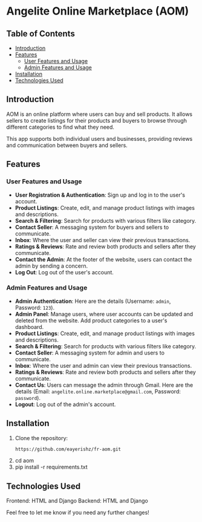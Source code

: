 # Angelite Online Marketplace (AOM)

## Table of Contents
- [Introduction](#introduction)
- [Features](#features)
  - [User Features and Usage](#user-features-and-usage)
  - [Admin Features and Usage](#admin-features-and-usage)
- [Installation](#installation)
- [Technologies Used](#technologies-used)

## Introduction
AOM is an online platform where users can buy and sell products. It allows sellers to create listings for their products and buyers to browse through different categories to find what they need.

This app supports both individual users and businesses, providing reviews and communication between buyers and sellers.

## Features

### User Features and Usage
- **User Registration & Authentication**: Sign up and log in to the user's account.
- **Product Listings**: Create, edit, and manage product listings with images and descriptions.
- **Search & Filtering**: Search for products with various filters like category.
- **Contact Seller**: A messaging system for buyers and sellers to communicate.
- **Inbox**: Where the user and seller can view their previous transactions.
- **Ratings & Reviews**: Rate and review both products and sellers after they communicate.
- **Contact the Admin**: At the footer of the website, users can contact the admin by sending a concern.
- **Log Out**: Log out of the user's account.

### Admin Features and Usage
- **Admin Authentication**: Here are the details (Username: `admin`, Password: `123`).
- **Admin Panel**: Manage users, where user accounts can be updated and deleted from the website. Add product categories to a user's dashboard.
- **Product Listings**: Create, edit, and manage product listings with images and descriptions.
- **Search & Filtering**: Search for products with various filters like category.
- **Contact Seller**: A messaging system for admin and users to communicate.
- **Inbox**: Where the user and admin can view their previous transactions.
- **Ratings & Reviews**: Rate and review both products and sellers after they communicate.
- **Contact Us**: Users can message the admin through Gmail. Here are the details (Email: `angelite.online.marketplace@gmail.com`, Password: `password`).
- **Logout**: Log out of the admin's account.

## Installation
1. Clone the repository:
   ```bash
   https://github.com/eayerishz/fr-aom.git 

2. cd aom
3. pip install -r requirements.txt

## Technologies Used
Frontend: HTML and Django
Backend: HTML and Django


Feel free to let me know if you need any further changes!



